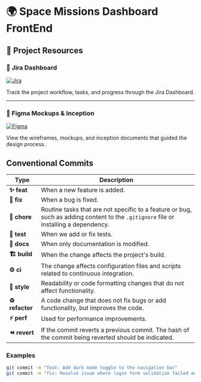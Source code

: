# 🌍 Space Missions Dashboard FrontEnd

## 📌 Project Resources

### 🔗 Jira Dashboard  
[![Jira](https://img.shields.io/badge/Jira-Dashboard-0052CC?style=for-the-badge&logo=jira&logoColor=white)](https://jcdlega-1755213341901.atlassian.net/jira/software/projects/SCRUM/boards/1/backlog?atlOrigin=eyJpIjoiZDRjZTVlZmQ1MDBkNDU3YmE3YTBmYjIzMTE4YmMxZDYiLCJwIjoiaiJ9)

Track the project workflow, tasks, and progress through the Jira Dashboard.

---

### 🎨 Figma Mockups & Inception  
[![Figma](https://img.shields.io/badge/Figma-Mockups-FF7262?style=for-the-badge&logo=figma&logoColor=white)](https://www.figma.com/design/YMtw0vzrc0hYJftkCh6qmr/Space-Missions-Dashboard?node-id=16-53&t=aMuhSFetSHMg3LNa-1)

View the wireframes, mockups, and inception documents that guided the design process.


## Conventional Commits

| Type        | Description |
|-------------|-------------|
| **✨ feat**  | When a new feature is added. |
| **🐛 fix**   | When a bug is fixed. |
| **🧹 chore** | Routine tasks that are not specific to a feature or bug, such as adding content to the `.gitignore` file or installing a dependency. |
| **🧪 test**  | When we add or fix tests. |
| **📝 docs**  | When only documentation is modified. |
| **🏗️ build** | When the change affects the project's build. |
| **⚙️ ci**    | The change affects configuration files and scripts related to continuous integration. |
| **🎨 style** | Readability or code formatting changes that do not affect functionality. |
| **♻️ refactor** | A code change that does not fix bugs or add functionality, but improves the code. |
| **⚡ perf**  | Used for performance improvements. |
| **⏪ revert**| If the commit reverts a previous commit. The hash of the commit being reverted should be indicated. |
### Examples

```bash
git commit -m "feat: Add dark mode toggle to the navigation bar"
git commit -m "fix: Resolve issue where login form validation failed on mobile devices"

